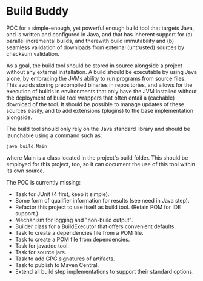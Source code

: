 Build Buddy
===========

POC for a simple-enough, yet powerful enough build tool that targets Java, and is written and configured in Java, and 
that has inherent support for (a) parallel incremental builds, and therewith build immutability and (b) seamless 
validation of downloads from external (untrusted) sources by checksum validation.

As a goal, the build tool should be stored in source alongside a project without any external installation. A build 
should be executable by using Java alone, by embracing the JVMs ability to run programs from source files. This avoids
storing precompiled binaries in repositories, and allows for the execution of builds in environments that only have the
JVM installed without the deployment of build tool wrappers that often entail a (cachable) download of the tool. It
should be possible to manage updates of these sources easily, and to add extensions (plugins) to the base implementation
alongside.

The build tool should only rely on the Java standard library and should be launchable using a command such as:

    java build.Main

where Main is a class located in the project's build folder. This should be employed for this project, too, so it can
document the use of this tool within its own source.

The POC is currently missing:
- Task for JUnit (4 first, keep it simple).
- Some form of qualifier information for results (see need in Java step).
- Refactor this project to use itself as build tool. (Retain POM for IDE support.)
- Mechanism for logging and "non-build output".
- Builder class for a BuildExecutor that offers convenient defaults.
- Task to create a dependencies file from a POM file.
- Task to create a POM file from dependencies.
- Task for javadoc tool.
- Task for source jars.
- Task to add GPG signatures of artifacts.
- Task to publish to Maven Central.
- Extend all build step implementations to support their standard options.
